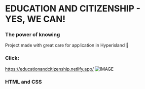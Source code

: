 # EDUCATION AND CITIZENSHIP - YES, WE CAN!
### The power of knowing
Project made with great care for application in Hyperisland 💛

### Click:
https://educationandcitizenship.netlify.app/
![IMAGE](https://github.com/datilasilva/projetoeducacao/blob/main/img/IMG.png)
### HTML and CSS 
